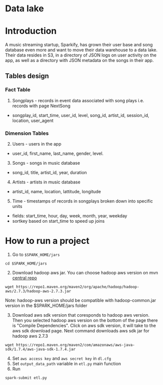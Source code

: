 # Data lake

# Introduction

A music streaming startup, Sparkify, has grown their user base and song database even more and want to move their data
warehouse to a data lake. Their data resides in S3, in a directory of JSON logs on user activity on the app, as well as
a directory with JSON metadata on the songs in their app.

## Tables design

### Fact Table
1) Songplays - records in event data associated with song plays i.e. records with page NextSong
- songplay_id, start_time, user_id, level, song_id, artist_id, session_id, location, user_agent

### Dimension Tables
2) Users - users in the app
- user_id, first_name, last_name, gender, level.

3) Songs - songs in music database
- song_id, title, artist_id, year, duration

4) Artists - artists in music database
- artist_id, name, location, lattitude, longitude

5) Time - timestamps of records in songplays broken down into specific units
- fields: start_time, hour, day, week, month, year, weekday
- sortkey based on start_time to speed up joins

# How to run a project


1) Go to `$SPARK_HOME/jars`

```shell
cd $SPARK_HOME/jars
```

2) Download hadoop aws jar. You can choose hadoop aws version on
   mvn [central repo](https://mvnrepository.com/artifact/org.apache.hadoop/hadoop-aws)

```shell
wget https://repo1.maven.org/maven2/org/apache/hadoop/hadoop-aws/2.7.3/hadoop-aws-2.7.3.jar
```

Note: hadoop-aws version should be compatible with hadoop-common.jar version in the $SPARK_HOME/jars folder

3) Download aws sdk version that coresponds to hadoop aws version. Then you selected hadoop aws version on the bottom of
   the page there is "Compile Dependencies". Click on aws sdk version, it will take to the aws sdk download page. 
Next command downloads aws sdk jar for hadoop aws 2.7.3

```shell
wget https://repo1.maven.org/maven2/com/amazonaws/aws-java-sdk/1.7.4/aws-java-sdk-1.7.4.jar
```

4) Set `aws access key` and `aws secret key` in `dl.cfg`
5) Set `output_data_path` variable in `etl.py` main function
6) Run

```shell
spark-submit etl.py
```